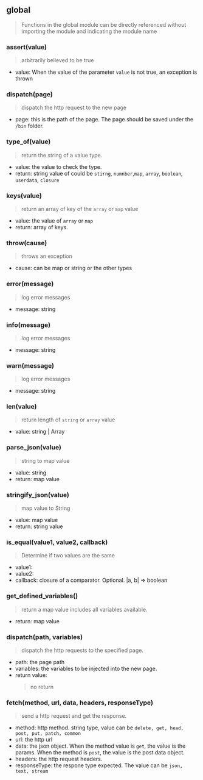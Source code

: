 
## global
> Functions in the global module can be directly referenced without importing the module and indicating the module name

### assert(value)
> arbitrarily believed to be true
  - value: When the value of the parameter `value` is not true, an exception is thrown

### dispatch(page)
> dispatch the http request to the new page
  - page: this is the path of the page. The page should be saved under the `/bin` folder.

### type_of(value)
> return the string of a value type. 
  - value: the value to check the type. 
  - return: string value of could be `stirng`, `numnber`,`map`, `array`, `boolean`, `userdata`, `closure`

### keys(value)
> return an array of key of the `array` or `map` value
  - value: the value of `array` or `map`
  - return: array of keys.

### throw(cause)
> throws an exception
   - cause: can be map or string or the other types

### error(message)
> log error messages
- message: string

### info(message)
> log error messages
- message: string

### warn(message)
> log error messages
- message: string


### len(value)
> return length of `string` or `array` value
- value: string | Array


### parse_json(value)
> string to map value
- value: string
- return: map value

### stringify_json(value)
> map value to String
- value: map value
- return: string value

### is_equal(value1, value2, callback)
> Determine if two values are the same
- value1:
- value2:
- callback: closure of a comparator. Optional. |a, b| => boolean

### get_defined_variables()
> return a map value includes all variables available.
- return: map value


### dispatch(path, variables)
> dispatch the http requests to the specified page.
- path: the page path
- variables: the variables to be injected into the new page.
- return value:
  > no return


### fetch(method, url, data, headers, responseType)
> send a http request and get the response.
- method: http method. string type, value can be `delete, get, head, post, put, patch, common`
- url: the http url
- data: the json object. When the method value is `get`, the value is the params. When the method is `post`, the value is the post data object.
- headers: the http request headers.
- responseType: the respone type expected. The value can be `json, text, stream`
